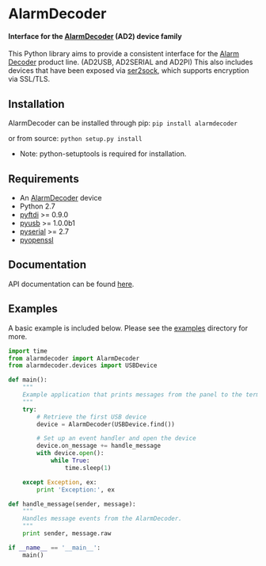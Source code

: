 AlarmDecoder
=============
#### Interface for the [AlarmDecoder](http://www.alarmdecoder.com) (AD2) device family ####


This Python library aims to provide a consistent interface for the [Alarm
Decoder](http://www.alarmdecoder.com) product line. (AD2USB, AD2SERIAL and AD2PI)
This also includes devices that have been exposed via [ser2sock](http://github.com/nutechsoftware/ser2sock), which
supports encryption via SSL/TLS.

Installation
------------
AlarmDecoder can be installed through pip:
    ```pip install alarmdecoder```

or from source:
    ```python setup.py install```

* Note: python-setuptools is required for installation.

Requirements
------------
* An [AlarmDecoder](http://www.alarmdecoder.com) device
* Python 2.7
* [pyftdi](https://github.com/eblot/pyftdi) >= 0.9.0
* [pyusb](http://sourceforge.net/apps/trac/pyusb/) >= 1.0.0b1
* [pyserial](http://pyserial.sourceforge.net/) >= 2.7
* [pyopenssl](https://launchpad.net/pyopenssl)

Documentation
-------------
API documentation can be found [here](http://alarmdecoder.readthedocs.org).

Examples
--------
A basic example is included below.  Please see the [examples](http://github.com/nutechsoftware/alarmdecoder/tree/master/examples) directory for more.


```python
import time
from alarmdecoder import AlarmDecoder
from alarmdecoder.devices import USBDevice

def main():
    """
    Example application that prints messages from the panel to the terminal.
    """
    try:
        # Retrieve the first USB device
        device = AlarmDecoder(USBDevice.find())

        # Set up an event handler and open the device
        device.on_message += handle_message
        with device.open():
            while True:
                time.sleep(1)

    except Exception, ex:
        print 'Exception:', ex

def handle_message(sender, message):
    """
    Handles message events from the AlarmDecoder.
    """
    print sender, message.raw

if __name__ == '__main__':
    main()
```
